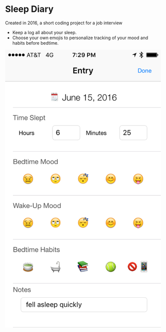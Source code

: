 # Sleep Diary

Created in 2016, a short coding project for a job interview

- Keep a log all about your sleep.
- Choose your own emojis to personalize tracking of your mood and habits before bedtime.

![](https://github.com/katiesmillie/sleepdiary/blob/master/Screenshot.jpg?raw=true)



